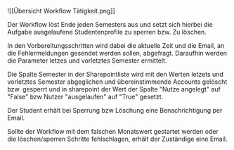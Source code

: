 ![[Übersicht Workflow Tätigkeit.png]]

Der Workflow löst Ende jeden Semesters aus und setzt sich hierbei die Aufgabe ausgelaufene Studentenprofile zu sperren bzw. Zu löschen. 

In den Vorbereitungsschritten wird dabei die aktuelle Zeit und die Email, an die Fehlermeldungen gesendet werden sollen, abgefragt. Daraufhin werden die Parameter letzes und vorletztes Semester ermittelt. 

Die Spalte Semester in der Sharepointliste wird mit den Werten letzets und vorletztes Semester abgeglichen und übereinstimmende Accounts gelöscht bzw. gesperrt und in sharepoint der Wert der Spalte "Nutze angelegt" auf "False" bzw Nutzer "ausgelaufen" auf "True" gesetzt. 

Der Student erhält bei Sperrung bzw Löschung eine Benachrichtigung per Email.  

Sollte der Workflow mit dem falschen Monatswert gestartet werden oder die löschen/sperren Schritte fehlschlagen, erhält der Zuständige eine Email.